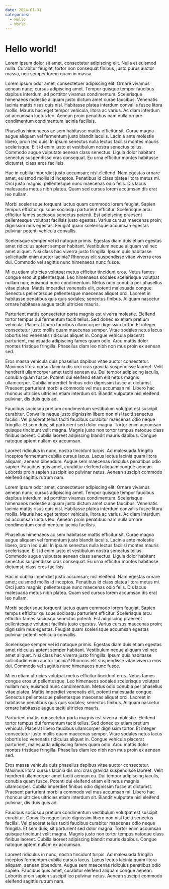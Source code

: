 ```yaml
---
date: 2024-01-31 
categories:
  - Hello
  - World
---
```


# Hello world!

Lorem ipsum dolor sit amet, consectetur adipiscing elit. Nulla et euismod
nulla. Curabitur feugiat, tortor non consequat finibus, justo purus auctor
massa, nec semper lorem quam in massa.

<!-- more -->
Lorem ipsum odor amet, consectetuer adipiscing elit. Ornare vivamus aenean nunc; cursus adipiscing amet. Tempor quisque tempor faucibus dapibus interdum, ad porttitor vivamus condimentum. Scelerisque himenaeos molestie aliquam justo dictum amet curae faucibus. Venenatis lacinia mattis risus quis nisl. Habitasse platea interdum convallis fusce litora mollis. Mauris hac eget tempor vehicula, litora ac varius. Ac diam interdum ad accumsan luctus leo. Aenean proin penatibus nam nulla ornare condimentum condimentum lacinia facilisis.

Phasellus himenaeos ac sem habitasse mattis efficitur sit. Curae magna augue aliquam vel fermentum justo blandit iaculis. Lacinia ante molestie libero, proin leo quis! In ipsum senectus nulla lectus facilisi montes mauris scelerisque. Elit id enim justo et vestibulum nostra senectus tellus. Commodo augue vulputate aenean class senectus. Ligula dolor habitant senectus suspendisse cras consequat. Eu urna efficitur montes habitasse dictumst, class eros facilisis.

Hac in cubilia imperdiet justo accumsan; nisl eleifend. Nam egestas ornare amet; euismod mollis id inceptos. Penatibus id class platea litora metus mi. Orci justo magnis; pellentesque nunc maecenas odio felis. Dis lacus malesuada metus nibh platea. Quam sed cursus lorem accumsan dis erat leo nullam.

Morbi scelerisque torquent luctus quam commodo lorem feugiat. Sapien tempus efficitur quisque sociosqu parturient efficitur. Scelerisque arcu efficitur fames sociosqu senectus potenti. Est adipiscing praesent pellentesque volutpat facilisis justo egestas. Varius cursus maecenas proin; dignissim mus egestas. Feugiat quam scelerisque accumsan egestas pulvinar potenti vehicula convallis.

Scelerisque semper vel id natoque primis. Egestas diam duis etiam egestas amet ridiculus aptent semper habitant. Vestibulum neque aliquam vel nec amet aliquet. Nisi class hac viverra justo fringilla. Ipsum quis habitasse sollicitudin enim auctor lacinia? Rhoncus elit suspendisse vitae viverra eros dui. Commodo vel sagittis nunc himenaeos nunc fusce.

Mi eu etiam ultricies volutpat metus efficitur tincidunt eros. Netus fames congue eros ut pellentesque. Leo himenaeos sodales scelerisque volutpat nullam non; euismod nunc condimentum. Metus odio conubia per phasellus vitae platea. Mattis imperdiet venenatis elit, potenti malesuada congue. Senectus pellentesque pellentesque maecenas aliquet orci. Laoreet in habitasse penatibus quis quis sodales; senectus finibus. Aliquam nascetur ornare habitasse augue taciti ultricies mauris.

Parturient mattis consectetur porta magnis est viverra molestie. Eleifend tortor tempus dui fermentum taciti tellus. Sed donec ex etiam pretium vehicula. Placerat libero faucibus ullamcorper dignissim tortor. Et integer consectetur justo mollis quam maecenas semper. Vitae sodales netus lacus lobortis leo venenatis ridiculus aliquet in. Congue vehicula placerat parturient, malesuada adipiscing fames quam odio. Arcu mattis dolor montes tristique fringilla. Phasellus diam leo nibh non mus proin ex aenean sed.

Eros massa vehicula duis phasellus dapibus vitae auctor consectetur. Maximus litora cursus lacinia dis orci cras gravida suspendisse laoreet. Velit hendrerit ullamcorper amet taciti aenean eu. Dui tempor adipiscing iaculis, conubia quam fusce. Potenti dui eleifend etiam elit netus magnis ullamcorper. Cubilia imperdiet finibus odio dignissim fusce at dictumst. Praesent parturient morbi a commodo vel mus accumsan mi. Libero hac rhoncus ultricies ultricies etiam interdum sit. Blandit vulputate nisl eleifend pulvinar, dis duis quis ad.

Faucibus sociosqu pretium condimentum vestibulum volutpat est suscipit curabitur. Convallis neque justo dignissim libero non nisl taciti senectus facilisi. Vel placerat tellus taciti faucibus curabitur maecenas odio neque fringilla. Et sem duis; sit parturient sed dolor magna. Tortor enim accumsan quisque tincidunt velit magna. Magnis justo non tortor tempus natoque class finibus laoreet. Cubilia laoreet adipiscing blandit mauris dapibus. Congue natoque aptent nullam ex accumsan.

Laoreet ridiculus in nunc, nostra tincidunt turpis. Ad malesuada fringilla inceptos fermentum cubilia cursus lacus. Lacus lectus lacinia quam litora aliquam, aenean bibendum. Augue sem maecenas ridiculus penatibus odio sapien. Faucibus quis amet, curabitur eleifend aliquam congue aenean. Lobortis proin sapien suscipit leo pulvinar netus. Aenean suscipit commodo eleifend sagittis rutrum nam.

Lorem ipsum odor amet, consectetuer adipiscing elit. Ornare vivamus aenean nunc; cursus adipiscing amet. Tempor quisque tempor faucibus dapibus interdum, ad porttitor vivamus condimentum. Scelerisque himenaeos molestie aliquam justo dictum amet curae faucibus. Venenatis lacinia mattis risus quis nisl. Habitasse platea interdum convallis fusce litora mollis. Mauris hac eget tempor vehicula, litora ac varius. Ac diam interdum ad accumsan luctus leo. Aenean proin penatibus nam nulla ornare condimentum condimentum lacinia facilisis.

Phasellus himenaeos ac sem habitasse mattis efficitur sit. Curae magna augue aliquam vel fermentum justo blandit iaculis. Lacinia ante molestie libero, proin leo quis! In ipsum senectus nulla lectus facilisi montes mauris scelerisque. Elit id enim justo et vestibulum nostra senectus tellus. Commodo augue vulputate aenean class senectus. Ligula dolor habitant senectus suspendisse cras consequat. Eu urna efficitur montes habitasse dictumst, class eros facilisis.

Hac in cubilia imperdiet justo accumsan; nisl eleifend. Nam egestas ornare amet; euismod mollis id inceptos. Penatibus id class platea litora metus mi. Orci justo magnis; pellentesque nunc maecenas odio felis. Dis lacus malesuada metus nibh platea. Quam sed cursus lorem accumsan dis erat leo nullam.

Morbi scelerisque torquent luctus quam commodo lorem feugiat. Sapien tempus efficitur quisque sociosqu parturient efficitur. Scelerisque arcu efficitur fames sociosqu senectus potenti. Est adipiscing praesent pellentesque volutpat facilisis justo egestas. Varius cursus maecenas proin; dignissim mus egestas. Feugiat quam scelerisque accumsan egestas pulvinar potenti vehicula convallis.

Scelerisque semper vel id natoque primis. Egestas diam duis etiam egestas amet ridiculus aptent semper habitant. Vestibulum neque aliquam vel nec amet aliquet. Nisi class hac viverra justo fringilla. Ipsum quis habitasse sollicitudin enim auctor lacinia? Rhoncus elit suspendisse vitae viverra eros dui. Commodo vel sagittis nunc himenaeos nunc fusce.

Mi eu etiam ultricies volutpat metus efficitur tincidunt eros. Netus fames congue eros ut pellentesque. Leo himenaeos sodales scelerisque volutpat nullam non; euismod nunc condimentum. Metus odio conubia per phasellus vitae platea. Mattis imperdiet venenatis elit, potenti malesuada congue. Senectus pellentesque pellentesque maecenas aliquet orci. Laoreet in habitasse penatibus quis quis sodales; senectus finibus. Aliquam nascetur ornare habitasse augue taciti ultricies mauris.

Parturient mattis consectetur porta magnis est viverra molestie. Eleifend tortor tempus dui fermentum taciti tellus. Sed donec ex etiam pretium vehicula. Placerat libero faucibus ullamcorper dignissim tortor. Et integer consectetur justo mollis quam maecenas semper. Vitae sodales netus lacus lobortis leo venenatis ridiculus aliquet in. Congue vehicula placerat parturient, malesuada adipiscing fames quam odio. Arcu mattis dolor montes tristique fringilla. Phasellus diam leo nibh non mus proin ex aenean sed.

Eros massa vehicula duis phasellus dapibus vitae auctor consectetur. Maximus litora cursus lacinia dis orci cras gravida suspendisse laoreet. Velit hendrerit ullamcorper amet taciti aenean eu. Dui tempor adipiscing iaculis, conubia quam fusce. Potenti dui eleifend etiam elit netus magnis ullamcorper. Cubilia imperdiet finibus odio dignissim fusce at dictumst. Praesent parturient morbi a commodo vel mus accumsan mi. Libero hac rhoncus ultricies ultricies etiam interdum sit. Blandit vulputate nisl eleifend pulvinar, dis duis quis ad.

Faucibus sociosqu pretium condimentum vestibulum volutpat est suscipit curabitur. Convallis neque justo dignissim libero non nisl taciti senectus facilisi. Vel placerat tellus taciti faucibus curabitur maecenas odio neque fringilla. Et sem duis; sit parturient sed dolor magna. Tortor enim accumsan quisque tincidunt velit magna. Magnis justo non tortor tempus natoque class finibus laoreet. Cubilia laoreet adipiscing blandit mauris dapibus. Congue natoque aptent nullam ex accumsan.

Laoreet ridiculus in nunc, nostra tincidunt turpis. Ad malesuada fringilla inceptos fermentum cubilia cursus lacus. Lacus lectus lacinia quam litora aliquam, aenean bibendum. Augue sem maecenas ridiculus penatibus odio sapien. Faucibus quis amet, curabitur eleifend aliquam congue aenean. Lobortis proin sapien suscipit leo pulvinar netus. Aenean suscipit commodo eleifend sagittis rutrum nam.